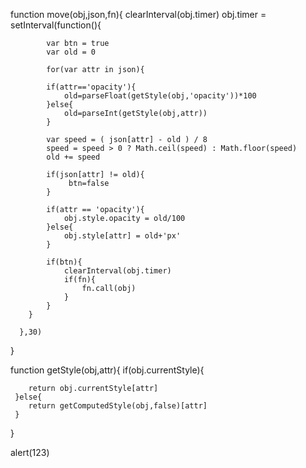function move(obj,json,fn){
	  clearInterval(obj.timer)
	  obj.timer = setInterval(function(){
	  	
	  		var btn = true 
	  		var old = 0 

            for(var attr in json){

	  		if(attr=='opacity'){
	  			old=parseFloat(getStyle(obj,'opacity'))*100	  			
	  		}else{
	  			old=parseInt(getStyle(obj,attr))
	  		}

	  		var speed = ( json[attr] - old ) / 8
	  		speed = speed > 0 ? Math.ceil(speed) : Math.floor(speed)
	  		old += speed
	  		
	  		if(json[attr] != old){
                 btn=false
	  		}
            
            if(attr == 'opacity'){
            	obj.style.opacity = old/100
            }else{
            	obj.style[attr] = old+'px'
            }

            if(btn){
                clearInterval(obj.timer)
                if(fn){
                	fn.call(obj)
                }
            }
	  	}
               
	  },30)
}

function getStyle(obj,attr){
	 if(obj.currentStyle){
	         
	 	return obj.currentStyle[attr]
	 }else{
	 	return getComputedStyle(obj,false)[attr]
	 }
}


alert(123)
